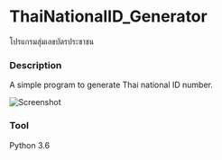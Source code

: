 # ThaiNationalID_Generator
โปรแกรมสุ่มเลขบัตรประชาชน

### Description
A simple program to generate Thai national ID number.

![Screenshot](http://i.imgur.com/NViTNcw.png "Screenshot")

### Tool
Python 3.6
